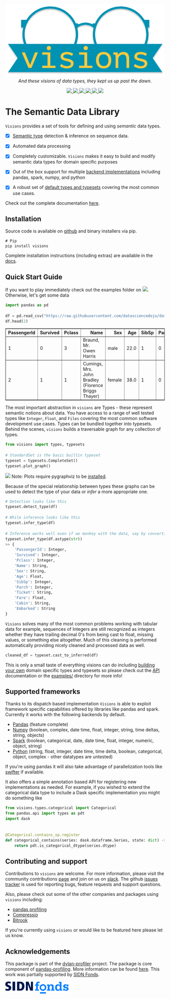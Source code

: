 <div align="center">
  <img src="images/visions.png" width="600px"><br>
  <i>And these visions of data types, they kept us up past the dawn.</i> 
</div>
<p align="center">
  <a href="https://pypi.org/project/visions/">
    <img src="https://pepy.tech/badge/visions" />
  </a>
  <a href="https://pypi.org/project/visions/">
    <img src="https://pepy.tech/badge/visions/month" />
  </a>
  <a href="https://pypi.org/project/visions/">
    <img src="https://img.shields.io/pypi/pyversions/visions" />
  </a>
  <a href="https://pypi.org/project/visions/">
    <img src="https://badge.fury.io/py/visions.svg" />
  </a>
  <a href="https://doi.org/10.21105/joss.02145">
    <img src="https://joss.theoj.org/papers/10.21105/joss.02145/status.svg" />
  </a>
  <a href="https://mybinder.org/v2/gh/dylan-profiler/visions/master">
    <img src="https://mybinder.org/badge_logo.svg" />
  </a>
</p>

# The Semantic Data Library

``Visions`` provides a set of tools for defining and using *semantic* data types.

- [x] [Semantic type](https://dylan-profiler.github.io/visions/visions/getting_started/concepts.html#types) detection &
  inference on sequence data.

- [x] Automated data processing

- [x] Completely customizable. `Visions` makes it easy to build and modify semantic data types for domain specific
  purposes

- [x] Out of the box support for
  multiple [backend implementations](https://github.com/dylan-profiler/visions#supported-frameworks) including pandas,
  spark, numpy, and python

- [x] A robust set
  of [default types and typesets](https://dylan-profiler.github.io/visions/visions/getting_started/usage/defaults.html)
  covering the most common use cases.

Check out the complete
documentation [here](https://dylan-profiler.github.io/visions/visions/getting_started/introduction.html).

## Installation

Source code is available on [github](https://github.com/dylan-profiler/visions) and binary installers via pip.

```
# Pip
pip install visions
```

Complete installation instructions (including extras) are available in
the [docs](https://dylan-profiler.github.io/visions/visions/getting_started/installation.html).

## Quick Start Guide

If you want to play immediately check out the examples folder
on [![](https://mybinder.org/badge_logo.svg)](https://mybinder.org/v2/gh/dylan-profiler/visions/master). Otherwise,
let's get some data

```python
import pandas as pd

df = pd.read_csv("https://raw.githubusercontent.com/datasciencedojo/datasets/master/titanic.csv")
df.head(2)
```

<table border="1" class="dataframe">
  <thead>
    <tr style="text-align: right;">
      <th>PassengerId</th>
      <th>Survived</th>
      <th>Pclass</th>
      <th>Name</th>
      <th>Sex</th>
      <th>Age</th>
      <th>SibSp</th>
      <th>Parch</th>
      <th>Ticket</th>
      <th>Fare</th>
      <th>Cabin</th>
      <th>Embarked</th>
    </tr>
  </thead>
  <tbody>
    <tr>
      <td>1</td>
      <td>0</td>
      <td>3</td>
      <td>Braund, Mr. Owen Harris</td>
      <td>male</td>
      <td>22.0</td>
      <td>1</td>
      <td>0</td>
      <td>A/5 21171</td>
      <td>7.2500</td>
      <td>NaN</td>
      <td>S</td>
    </tr>
    <tr>
      <td>2</td>
      <td>1</td>
      <td>1</td>
      <td>Cumings, Mrs. John Bradley (Florence Briggs Thayer)</td>
      <td>female</td>
      <td>38.0</td>
      <td>1</td>
      <td>0</td>
      <td>PC 17599</td>
      <td>71.2833</td>
      <td>C85</td>
      <td>C</td>
    </tr>
  </tbody>
</table>

The most important abstraction in `visions` are Types - these represent semantic notions about data. You have access to
a
range of well tested types like `Integer`, `Float`, and `Files` covering the most common software development use cases.
Types can be bundled together into typesets. Behind the scenes, `visions` builds a traversable graph for any collection
of types.

```python
from visions import types, typesets

# StandardSet is the basic builtin typeset
typeset = typesets.CompleteSet()
typeset.plot_graph()
```

![](https://dylan-profiler.github.io/visions/_images/typeset_complete_base.svg)
Note: Plots require pygraphviz to be [installed](https://pygraphviz.github.io/documentation/stable/install.html).

Because of the special relationship between types these graphs can be used to detect the type of your data or _infer_ a
more appropriate one.

```python
# Detection looks like this
typeset.detect_type(df)

# While inference looks like this
typeset.infer_type(df)

# Inference works well even if we monkey with the data, say by converting everything to strings
typeset.infer_type(df.astype(str))
>> {
    'PassengerId': Integer,
    'Survived': Integer,
    'Pclass': Integer,
    'Name': String,
    'Sex': String,
    'Age': Float,
    'SibSp': Integer,
    'Parch': Integer,
    'Ticket': String,
    'Fare': Float,
    'Cabin': String,
    'Embarked': String
}
```

`Visions` solves many of the most common problems working with tabular data for example, sequences of Integers are still
recognized as integers whether they have trailing decimal 0's from being cast to float, missing values, or something
else altogether. Much of this cleaning is performed automatically providing nicely cleaned and processed data as well.

```python
cleaned_df = typeset.cast_to_inferred(df)
```

This is only a small taste of everything visions can do
including [building your own](https://dylan-profiler.github.io/visions/visions/getting_started/extending.html) domain
specific types and typesets so please check out the [API](https://dylan-profiler.github.io/visions/visions/api.html)
documentation or the [examples/](https://github.com/dylan-profiler/visions/tree/develop/examples) directory for more
info!

## Supported frameworks

Thanks to its dispatch based implementation `Visions` is able to exploit framework specific capabilities offered by
libraries like pandas and spark. Currently it works with the following backends by default.

- [Pandas](https://github.com/pandas-dev/pandas) (feature complete)
- [Numpy](https://github.com/numpy/numpy) (boolean, complex, date time, float, integer, string, time deltas, string,
  objects)
- [Spark](https://github.com/apache/spark) (boolean, categorical, date, date time, float, integer, numeric, object,
  string)
- [Python](https://docs.python.org/3/library/stdtypes.html#sequence-types-list-tuple-range) (string, float, integer,
  date time, time delta, boolean, categorical, object, complex - other datatypes are untested)

If you're using pandas it will also take advantage of parallelization tools like
[swifter](https://github.com/jmcarpenter2/swifter) if available.

It also offers a simple annotation based API for registering new implementations as needed. For example, if you wished
to extend the categorical data type to include a Dask specific implementation you might do something like

```python
from visions.types.categorical import Categorical
from pandas.api import types as pdt
import dask


@Categorical.contains_op.register
def categorical_contains(series: dask.dataframe.Series, state: dict) -> bool:
    return pdt.is_categorical_dtype(series.dtype)
```

## Contributing and support

Contributions to `visions` are welcome. For more information, please visit the community
contributions [page](https://dylan-profiler.github.io/visions/visions/contributing/contributing.html) and join on us
on [slack](https://join.slack.com/t/dylan-profiling/shared_invite/zt-11c9blvpt-AqxXD5AMS9Q6CO7UUm~cRw). The
github [issues tracker](https://github.com/dylan-profiler/visions/issues/new/choose) is used for reporting bugs, feature
requests and support questions.

Also, please check out some of the other companies and packages using `visions` including:

* [pandas profiling](https://github.com/pandas-profiling/pandas-profiling)
* [Compress*io*](https://github.com/dylan-profiler/compressio)
* [Bitrook](https://www.bitrook.com/)

If you're currently using `visions` or would like to be featured here please let us know.

## Acknowledgements

This package is part of the [dylan-profiler](https://github.com/dylan-profiler)  project. The package is core component
of [pandas-profiling](https://github.com/pandas-profiling/pandas-profiling). More information can be
found [here](https://dylan-profiler.github.io/visions/visions/background/about.html>). This work was partially supported
by [SIDN Fonds](https://www.sidnfonds.nl/projecten/dylan-data-analysis-leveraging-automatisation).

![](https://github.com/dylan-profiler/visions/raw/master/images/SIDNfonds.png)
